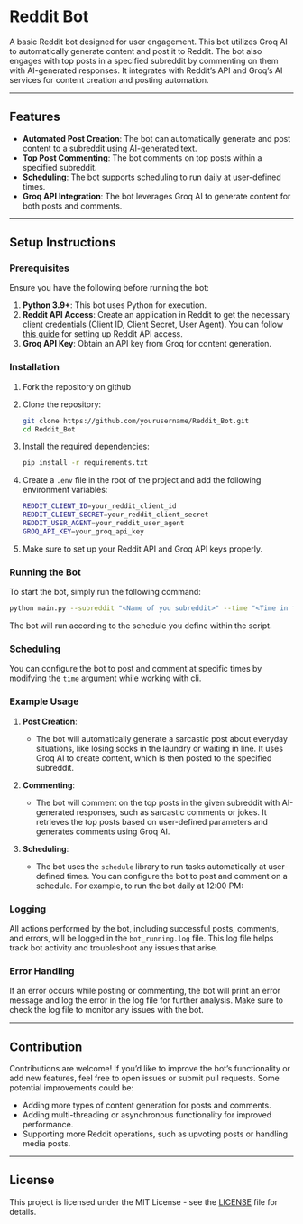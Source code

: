 # Reddit Bot

A basic Reddit bot designed for user engagement. This bot utilizes Groq AI to automatically generate content and post it to Reddit. The bot also engages with top posts in a specified subreddit by commenting on them with AI-generated responses. It integrates with Reddit’s API and Groq’s AI services for content creation and posting automation.

-----

## Features

- **Automated Post Creation**: The bot can automatically generate and post content to a subreddit using AI-generated text.
- **Top Post Commenting**: The bot comments on top posts within a specified subreddit.
- **Scheduling**: The bot supports scheduling to run daily at user-defined times.
- **Groq API Integration**: The bot leverages Groq AI to generate content for both posts and comments.

-----
## Setup Instructions

### Prerequisites

Ensure you have the following before running the bot:

1. **Python 3.9+**: This bot uses Python for execution.
2. **Reddit API Access**: Create an application in Reddit to get the necessary client credentials (Client ID, Client Secret, User Agent). You can follow [this guide](https://praw.readthedocs.io/en/latest/getting_started/authentication.html) for setting up Reddit API access.
3. **Groq API Key**: Obtain an API key from Groq for content generation.

### Installation

1. Fork the repository on github

2. Clone the repository:

    ```bash
    git clone https://github.com/yourusername/Reddit_Bot.git
    cd Reddit_Bot
    ```

3. Install the required dependencies:

    ```bash
    pip install -r requirements.txt
    ```

4. Create a `.env` file in the root of the project and add the following environment variables:

    ```bash
    REDDIT_CLIENT_ID=your_reddit_client_id
    REDDIT_CLIENT_SECRET=your_reddit_client_secret
    REDDIT_USER_AGENT=your_reddit_user_agent
    GROQ_API_KEY=your_groq_api_key
    ```

5. Make sure to set up your Reddit API and Groq API keys properly.

### Running the Bot

To start the bot, simply run the following command:

```bash
python main.py --subreddit "<Name of you subreddit>" --time "<Time in format of 12:00>" --limit <No of posts>
```

The bot will run according to the schedule you define within the script.

### Scheduling
You can configure the bot to post and comment at specific times by modifying the `time` argument while working with cli.

### Example Usage

1. **Post Creation**:
   - The bot will automatically generate a sarcastic post about everyday situations, like losing socks in the laundry or waiting in line. It uses Groq AI to create content, which is then posted to the specified subreddit.


2. **Commenting**:
   - The bot will comment on the top posts in the given subreddit with AI-generated responses, such as sarcastic comments or jokes. It retrieves the top posts based on user-defined parameters and generates comments using Groq AI.


3. **Scheduling**:
   - The bot uses the `schedule` library to run tasks automatically at user-defined times. You can configure the bot to post and comment on a schedule. For example, to run the bot daily at 12:00 PM:

 
### Logging

All actions performed by the bot, including successful posts, comments, and errors, will be logged in the `bot_running.log` file. This log file helps track bot activity and troubleshoot any issues that arise.

### Error Handling

If an error occurs while posting or commenting, the bot will print an error message and log the error in the log file for further analysis. Make sure to check the log file to monitor any issues with the bot.

-----

## Contribution

Contributions are welcome! If you’d like to improve the bot’s functionality or add new features, feel free to open issues or submit pull requests. Some potential improvements could be:

- Adding more types of content generation for posts and comments.
- Adding multi-threading or asynchronous functionality for improved performance.
- Supporting more Reddit operations, such as upvoting posts or handling media posts.
-----
## License

This project is licensed under the MIT License - see the [LICENSE](LICENSE) file for details.

